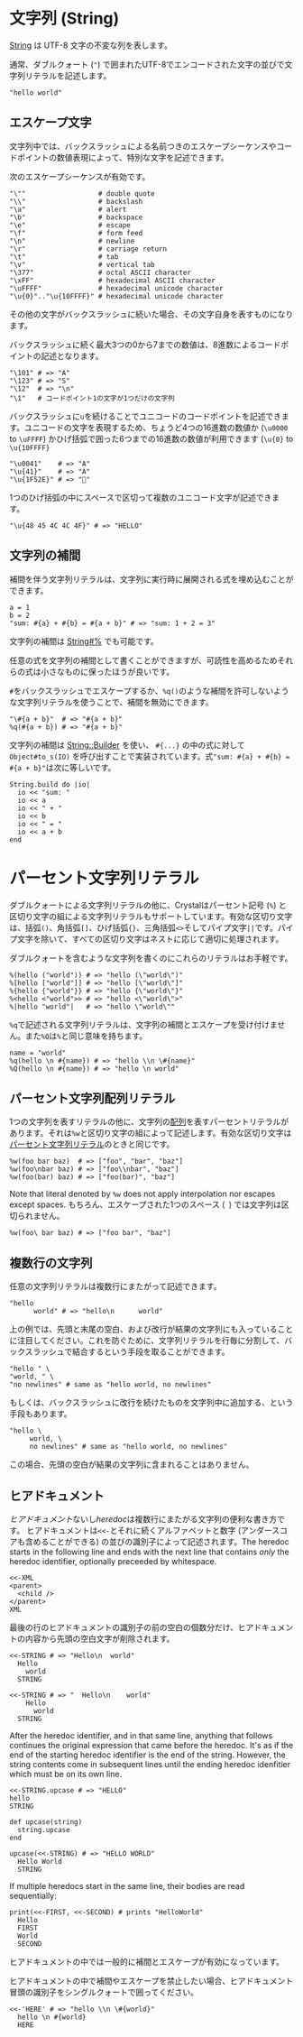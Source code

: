 # 文字列 (String)

[String](http://crystal-lang.org/api/String.html) は UTF-8 文字の不変な列を表します。

通常、ダブルクォート (`"`) で囲まれたUTF-8でエンコードされた文字の並びで文字列リテラルを記述します。

```crystal
"hello world"
```

## エスケープ文字

文字列中では、バックスラッシュによる名前つきのエスケープシーケンスやコードポイントの数値表現によって、特別な文字を記述できます。

次のエスケープシーケンスが有効です。
```crystal
"\""                  # double quote
"\\"                  # backslash
"\a"                  # alert
"\b"                  # backspace
"\e"                  # escape
"\f"                  # form feed
"\n"                  # newline
"\r"                  # carriage return
"\t"                  # tab
"\v"                  # vertical tab
"\377"                # octal ASCII character
"\xFF"                # hexadecimal ASCII character
"\uFFFF"              # hexadecimal unicode character
"\u{0}".."\u{10FFFF}" # hexadecimal unicode character
```

その他の文字がバックスラッシュに続いた場合、その文字自身を表すものになります。

バックスラッシュに続く最大3つの0から7までの数値は、8進数によるコードポイントの記述となります。

```crystal
"\101" # => "A"
"\123" # => "S"
"\12"  # => "\n"
"\1"   # コードポイント1の文字が1つだけの文字列
```

バックスラッシュに`u`を続けることでユニコードのコードポイントを記述できます。ユニコードの文字を表現するため、ちょうど4つの16進数の数値か (`\u0000` to `\uFFFF`) かひげ括弧で囲った6つまでの16進数の数値が利用できます (`\u{0}` to `\u{10FFFF}`

```crystal
"\u0041"    # => "A"
"\u{41}"    # => "A"
"\u{1F52E}" # => "🔮"
```

1つのひげ括弧の中にスペースで区切って複数のユニコード文字が記述できます。

```crystal
"\u{48 45 4C 4C 4F}" # => "HELLO"
```

## 文字列の補間

補間を伴う文字列リテラルは、文字列に実行時に展開される式を埋め込むことができます。

```crystal
a = 1
b = 2
"sum: #{a} + #{b} = #{a + b}" # => "sum: 1 + 2 = 3"
```

文字列の補間は [String#%](https://crystal-lang.org/api/String.html#%25%28other%29-instance-method) でも可能です。

任意の式を文字列の補間として書くことができますが、可読性を高めるためそれらの式は小さなものに保ったほうが良いです。

`#`をバックスラッシュでエスケープするか、`%q()`のような補間を許可しないような文字列リテラルを使うことで、補間を無効にできます。

```crystal
"\#{a + b}"  # => "#{a + b}"
%q(#{a + b}) # => "#{a + b}"
```

文字列の補間は [String::Builder](http://crystal-lang.org/api/String/Builder.html) を使い、 `#{...}` の中の式に対して `Object#to_s(IO)` を呼び出すことで実装されています。式`"sum: #{a} + #{b} = #{a + b}"`は次に等しいです。

```crystal
String.build do |io|
  io << "sum: "
  io << a
  io << " + "
  io << b
  io << " = "
  io << a + b
end
```

# パーセント文字列リテラル

ダブルクォートによる文字列リテラルの他に、Crystalはパーセント記号 (`%`) と区切り文字の組による文字列リテラルもサポートしています。有効な区切り文字は、括弧`()`、角括弧`[]`、ひげ括弧`{}`、三角括弧`<>`そしてパイプ文字`||`です。パイプ文字を除いて、すべての区切り文字はネストに応じて適切に処理されます。

ダブルクォートを含むような文字列を書くのにこれらのリテラルはお手軽です。

```crystal
%(hello ("world")) # => "hello (\"world\")"
%[hello ["world"]] # => "hello [\"world\"]"
%{hello {"world"}} # => "hello {\"world\"}"
%<hello <"world">> # => "hello <\"world\">"
%|hello "world"|   # => "hello \"world\""
```

`%q`で記述される文字列リテラルは、文字列の補間とエスケープを受け付けません。また`%Q`は`%`と同じ意味を持ちます。

```crystal
name = "world"
%q(hello \n #{name}) # => "hello \\n \#{name}"
%Q(hello \n #{name}) # => "hello \n world"
```

## パーセント文字列配列リテラル

1つの文字列を表すリテラルの他に、文字列の[配列](https://crystal-lang.org/api/Array.html)を表すパーセントリテラルがあります。それは`%w`と区切り文字の組によって記述します。有効な区切り文字は[パーセント文字列リテラル](#percent-string-literals)のときと同じです。

```crystal
%w(foo bar baz)  # => ["foo", "bar", "baz"]
%w(foo\nbar baz) # => ["foo\\nbar", "baz"]
%w(foo(bar) baz) # => ["foo(bar)", "baz"]
```

Note that literal denoted by `%w` does not apply interpolation nor escapes except spaces. もちろん、エスケープされた1つのスペース (` `) では文字列は区切られません。

```crystal
%w(foo\ bar baz) # => ["foo bar", "baz"]
```

## 複数行の文字列

任意の文字列リテラルは複数行にまたがって記述できます。

```crystal
"hello
      world" # => "hello\n      world"
```

上の例では、先頭と末尾の空白、および改行が結果の文字列にも入っていることに注目してください。これを防ぐために、文字列リテラルを行毎に分割して、バックスラッシュで結合するという手段を取ることができます。

```crystal
"hello " \
"world, " \
"no newlines" # same as "hello world, no newlines"
```

もしくは、バックスラッシュに改行を続けたものを文字列中に追加する、という手段もあります。

```crystal
"hello \
     world, \
     no newlines" # same as "hello world, no newlines"
```

この場合、先頭の空白が結果の文字列に含まれることはありません。

## ヒアドキュメント

*ヒアドキュメント*ないし*heredoc*は複数行にまたがる文字列の便利な書き方です。
ヒアドキュメントは`<<-`とそれに続くアルファベットと数字 (アンダースコアも含めることができる) の並びの識別子によって記述されます。The heredoc starts in the following line and ends with the next line that contains *only* the heredoc identifier, optionally preceeded by whitespace.

```crystal
<<-XML
<parent>
  <child />
</parent>
XML
```

最後の行のヒアドキュメントの識別子の前の空白の個数分だけ、ヒアドキュメントの内容から先頭の空白文字が削除されます。

```crystal
<<-STRING # => "Hello\n  world"
  Hello
    world
  STRING

<<-STRING # => "  Hello\n    world"
    Hello
      world
  STRING
```

After the heredoc identifier, and in that same line, anything that follows continues the original expression that came before the heredoc. It's as if the end of the starting heredoc identifier is the end of the string. However, the string contents come in subsequent lines until the ending heredoc idenfitier which must be on its own line.

```crystal
<<-STRING.upcase # => "HELLO"
hello
STRING

def upcase(string)
  string.upcase
end

upcase(<<-STRING) # => "HELLO WORLD"
  Hello World
  STRING
```

If multiple heredocs start in the same line, their bodies are read sequentially:

```cr
print(<<-FIRST, <<-SECOND) # prints "HelloWorld"
  Hello
  FIRST
  World
  SECOND
```

ヒアドキュメントの中では一般的に補間とエスケープが有効になっています。

ヒアドキュメントの中で補間やエスケープを禁止したい場合、ヒアドキュメント冒頭の識別子をシングルクォートで囲ってください。

```crystal
<<-'HERE' # => "hello \\n \#{world}"
  hello \n #{world}
  HERE
```
